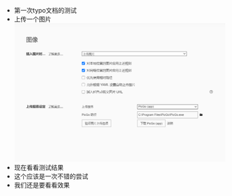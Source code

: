 - 第一次typo文档的测试
- 上传一个图片
![image-20210627222631767](https://raw.githubusercontent.com/cqggyy/typopic_db/master/img/image-20210627222631767.png)
-  现在看看测试结果
-  这个应该是一次不错的尝试
-  我们还是要看看效果

